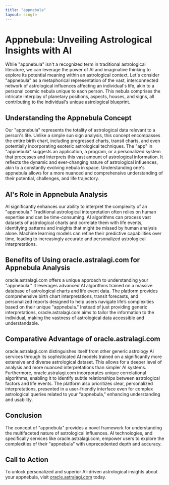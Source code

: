 ```yaml
---
title: "appnebula"
layout: single
---
```


# Appnebula: Unveiling Astrological Insights with AI

While "appnebula" isn't a recognized term in traditional astrological literature, we can leverage the power of AI and imaginative thinking to explore its potential meaning within an astrological context.  Let's consider "appnebula" as a metaphorical representation of the vast, interconnected network of astrological influences affecting an individual's life, akin to a personal cosmic nebula unique to each person.  This nebula comprises the intricate interplay of planetary positions, aspects, houses, and signs, all contributing to the individual's unique astrological blueprint.

## Understanding the Appnebula Concept

Our "appnebula" represents the totality of astrological data relevant to a person's life.  Unlike a simple sun sign analysis, this concept encompasses the entire birth chart, including progressed charts, transit charts, and even potentially incorporating esoteric astrological techniques.  The "app" in "appnebula" suggests an application, a program, or a personalized system that processes and interprets this vast amount of astrological information.  It reflects the dynamic and ever-changing nature of astrological influences, akin to a constantly evolving nebula in space.  Understanding one's appnebula allows for a more nuanced and comprehensive understanding of their potential, challenges, and life trajectory.

## AI's Role in Appnebula Analysis

AI significantly enhances our ability to interpret the complexity of an "appnebula." Traditional astrological interpretation often relies on human expertise and can be time-consuming.  AI algorithms can process vast datasets of astrological charts and correlate them with life events, identifying patterns and insights that might be missed by human analysis alone.  Machine learning models can refine their predictive capabilities over time, leading to increasingly accurate and personalized astrological interpretations.

## Benefits of Using oracle.astralagi.com for Appnebula Analysis

oracle.astralagi.com offers a unique approach to understanding your "appnebula."  It leverages advanced AI algorithms trained on a massive database of astrological charts and life event data.  The platform provides comprehensive birth chart interpretations, transit forecasts, and personalized reports designed to help users navigate life’s complexities based on their unique "appnebula."  Instead of just providing generic interpretations, oracle.astralagi.com aims to tailor the information to the individual, making the vastness of astrological data accessible and understandable.

## Comparative Advantage of oracle.astralagi.com

oracle.astralagi.com distinguishes itself from other generic astrology AI services through its sophisticated AI models trained on a significantly more extensive and diverse astrological dataset.  This allows for a deeper level of analysis and more nuanced interpretations than simpler AI systems.  Furthermore, oracle.astralagi.com incorporates unique correlational algorithms, enabling it to identify subtle relationships between astrological factors and life events.  The platform also prioritizes clear, personalized interpretations, presented in a user-friendly interface even for complex astrological queries related to your "appnebula," enhancing understanding and usability.

## Conclusion

The concept of "appnebula" provides a novel framework for understanding the multifaceted nature of astrological influences.  AI technologies, and specifically services like oracle.astralagi.com, empower users to explore the complexities of their "appnebula" with unprecedented depth and accuracy.

## Call to Action

To unlock personalized and superior AI-driven astrological insights about your appnebula, visit [oracle.astralagi.com](https://oracle.astralagi.com) today.